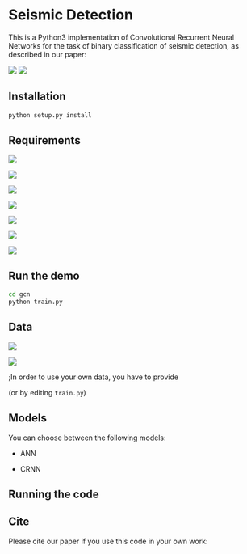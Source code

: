 # Seismic Detection

This is a Python3 implementation of Convolutional Recurrent Neural Networks for the task of binary classification of seismic detection, as described in our paper:

![](https://img.shields.io/badge/license-GPL--3.0-blue)
[![](https://img.shields.io/badge/Python-3.7.2-green)](https://www.python.org/downloads/release/python-372/)
## Installation

```bash
python setup.py install
```

## Requirements
<!---*tensorflow (1.14)--> 
[![](https://img.shields.io/badge/tensorflow-1.14-green)](https://www.tensorflow.org/)

<!---* Keras (2.2.4)--> 
[![](https://img.shields.io/badge/Keras-1.14-green)](https://keras.io/)

<!---* scikit-learn (0.21.2)--> 
[![](https://img.shields.io/badge/scikit--learn-1.14-green)](https://scikit-learn.org/stable/index.html)

<!---* pandas (0.24.1)--> 
[![](https://img.shields.io/badge/pandas-0.24.1-green)](https://pandas.pydata.org/pandas-docs/stable/index.html)

<!---* numpy (1.16.1)--> 
[![](https://img.shields.io/badge/numpy-1.16.1-green)](https://numpy.org/devdocs/index.html)

<!---* obspy (1.1.1)--> 
[![](https://img.shields.io/badge/obspy-1.1.1-green)](https://docs.obspy.org/)

<!---* matplotlib (3.0.3)--> 
[![](https://img.shields.io/badge/matplotlib-3.0.3-green)](https://matplotlib.org/3.0.3/index.html)

## Run the demo

```bash
cd gcn
python train.py
```

## Data
[![](https://img.shields.io/badge/downloads-Earthquake-yellow)](http://www.kyoshin.bosai.go.jp/)

![](https://img.shields.io/badge/downloads-Non--Earthquake-yellow)

;In order to use your own data, you have to provide 



(or by editing `train.py`)

## Models

You can choose between the following models: 
* ANN
<!---* CNN--> 
* CRNN

## Running the code


## Cite

Please cite our paper if you use this code in your own work:

```

```
